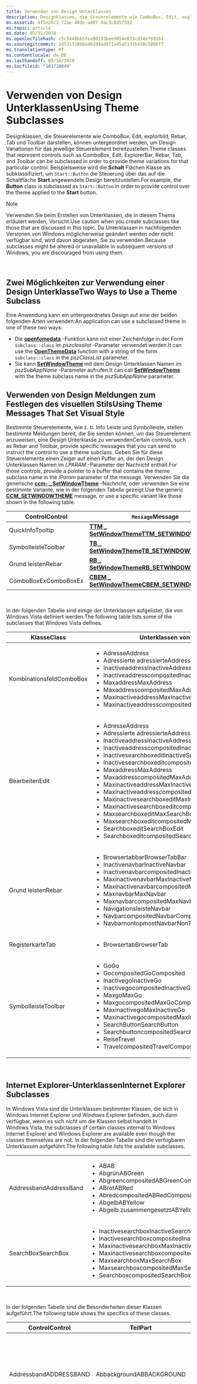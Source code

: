```yaml
---
title: Verwenden von Design Unterklassen
description: Designklassen, die Steuerelemente wie ComboBox, Edit, explorbild, Rebar, Tab und Toolbar darstellen, können untergeordnet werden, um Design Variationen für das jeweilige Steuerelement bereitzustellen.
ms.assetid: 4f5e26c1-72ae-48de-a407-9ac3c0d5f502
ms.topic: article
ms.date: 05/31/2018
ms.openlocfilehash: c5c5448bb5fea90193beed854e833cd34e7691b1
ms.sourcegitcommit: 2d531328b6ed82d4ad971a45a5131b430c5866f7
ms.translationtype: MT
ms.contentlocale: de-DE
ms.lasthandoff: 09/16/2019
ms.locfileid: "103710049"
---
```

# <a name="using-theme-subclasses"></a><span data-ttu-id="360a0-103">Verwenden von Design Unterklassen</span><span class="sxs-lookup"><span data-stu-id="360a0-103">Using Theme Subclasses</span></span>

<span data-ttu-id="360a0-104">Designklassen, die Steuerelemente wie ComboBox, Edit, explorbild, Rebar, Tab und Toolbar darstellen, können untergeordnet werden, um Design Variationen für das jeweilige Steuerelement bereitzustellen.</span><span class="sxs-lookup"><span data-stu-id="360a0-104">Theme classes that represent controls such as ComboBox, Edit, ExplorerBar, Rebar, Tab, and Toolbar can be subclassed in order to provide theme variations for that particular control.</span></span> <span data-ttu-id="360a0-105">Beispielsweise wird die **Schalt** Flächen Klasse als subklassifiziert, um `Start::Button` die Steuerung über das auf die Schaltfläche **Start** angewendete Design bereitzustellen.</span><span class="sxs-lookup"><span data-stu-id="360a0-105">For example, the **Button** class is subclassed as `Start::Button` in order to provide control over the theme applied to the **Start** button.</span></span>

> [!Note]  
> <span data-ttu-id="360a0-106">Verwenden Sie beim Erstellen von Unterklassen, die in diesem Thema erläutert werden, Vorsicht.</span><span class="sxs-lookup"><span data-stu-id="360a0-106">Use caution when you create subclasses like those that are discussed in this topic.</span></span> <span data-ttu-id="360a0-107">Da Unterklassen in nachfolgenden Versionen von Windows möglicherweise geändert werden oder nicht verfügbar sind, wird davon abgeraten, Sie zu verwenden.</span><span class="sxs-lookup"><span data-stu-id="360a0-107">Because subclasses might be altered or unavailable in subsequent versions of Windows, you are discouraged from using them.</span></span>

 

## <a name="two-ways-to-use-a-theme-subclass"></a><span data-ttu-id="360a0-108">Zwei Möglichkeiten zur Verwendung einer Design Unterklasse</span><span class="sxs-lookup"><span data-stu-id="360a0-108">Two Ways to Use a Theme Subclass</span></span>

<span data-ttu-id="360a0-109">Eine Anwendung kann ein untergeordnetes Design auf eine der beiden folgenden Arten verwenden:</span><span class="sxs-lookup"><span data-stu-id="360a0-109">An application can use a subclassed theme in one of these two ways:</span></span>

-   <span data-ttu-id="360a0-110">Die [**openfomedata**](/windows/desktop/api/Uxtheme/nf-uxtheme-openthemedata) -Funktion kann mit einer Zeichenfolge in der Form `subclass::class` im *pszclasslist* -Parameter verwendet werden.</span><span class="sxs-lookup"><span data-stu-id="360a0-110">It can use the [**OpenThemeData**](/windows/desktop/api/Uxtheme/nf-uxtheme-openthemedata) function with a string of the form `subclass::class` in the *pszClassList* parameter.</span></span>
-   <span data-ttu-id="360a0-111">Sie kann [**SetWindowTheme**](/windows/desktop/api/Uxtheme/nf-uxtheme-setwindowtheme) mit dem Design Unterklassen Namen im *pszSubAppName* -Parameter aufrufen.</span><span class="sxs-lookup"><span data-stu-id="360a0-111">It can call [**SetWindowTheme**](/windows/desktop/api/Uxtheme/nf-uxtheme-setwindowtheme) with the theme subclass name in the *pszSubAppName* parameter.</span></span>

## <a name="using-theme-messages-that-set-visual-style"></a><span data-ttu-id="360a0-112">Verwenden von Design Meldungen zum Festlegen des visuellen Stils</span><span class="sxs-lookup"><span data-stu-id="360a0-112">Using Theme Messages That Set Visual Style</span></span>

<span data-ttu-id="360a0-113">Bestimmte Steuerelemente, wie z. b. Info Leiste und Symbolleiste, stellen bestimmte Meldungen bereit, die Sie senden können, um das Steuerelement anzuweisen, eine Design Unterklasse zu verwenden</span><span class="sxs-lookup"><span data-stu-id="360a0-113">Certain controls, such as Rebar and Toolbar, provide specific messages that you can send to instruct the control to use a theme subclass.</span></span> <span data-ttu-id="360a0-114">Geben Sie für diese Steuerelemente einen Zeiger auf einen Puffer an, der den Design Unterklassen Namen im *LPARAM* -Parameter der Nachricht enthält.</span><span class="sxs-lookup"><span data-stu-id="360a0-114">For those controls, provide a pointer to a buffer that contains the theme subclass name in the *lParam* parameter of the message.</span></span> <span data-ttu-id="360a0-115">Verwenden Sie die generische [**ccm- \_ SetWindowTheme**](ccm-setwindowtheme.md) -Nachricht, oder verwenden Sie eine bestimmte Variante, wie in der folgenden Tabelle gezeigt.</span><span class="sxs-lookup"><span data-stu-id="360a0-115">Use the generic [**CCM\_SETWINDOWTHEME**](ccm-setwindowtheme.md) message, or use a specific variant like those shown in the following table.</span></span>



| <span data-ttu-id="360a0-116">Control</span><span class="sxs-lookup"><span data-stu-id="360a0-116">Control</span></span>    | <span data-ttu-id="360a0-117">`Message`</span><span class="sxs-lookup"><span data-stu-id="360a0-117">Message</span></span>                                             |
|------------|-----------------------------------------------------|
| <span data-ttu-id="360a0-118">QuickInfo</span><span class="sxs-lookup"><span data-stu-id="360a0-118">Tooltip</span></span>    | [<span data-ttu-id="360a0-119">**TTM \_ SetWindowTheme**</span><span class="sxs-lookup"><span data-stu-id="360a0-119">**TTM\_SETWINDOWTHEME**</span></span>](ttm-setwindowtheme.md)   |
| <span data-ttu-id="360a0-120">Symbolleiste</span><span class="sxs-lookup"><span data-stu-id="360a0-120">Toolbar</span></span>    | [<span data-ttu-id="360a0-121">**TB \_ SetWindowTheme**</span><span class="sxs-lookup"><span data-stu-id="360a0-121">**TB\_SETWINDOWTHEME**</span></span>](tb-setwindowtheme.md)     |
| <span data-ttu-id="360a0-122">Grund leisten</span><span class="sxs-lookup"><span data-stu-id="360a0-122">Rebar</span></span>      | [<span data-ttu-id="360a0-123">**RB \_ SetWindowTheme**</span><span class="sxs-lookup"><span data-stu-id="360a0-123">**RB\_SETWINDOWTHEME**</span></span>](rb-setwindowtheme.md)     |
| <span data-ttu-id="360a0-124">ComboBoxEx</span><span class="sxs-lookup"><span data-stu-id="360a0-124">ComboBoxEx</span></span> | [<span data-ttu-id="360a0-125">**CBEM \_ SetWindowTheme**</span><span class="sxs-lookup"><span data-stu-id="360a0-125">**CBEM\_SETWINDOWTHEME**</span></span>](cbem-setwindowtheme.md) |



 

<span data-ttu-id="360a0-126">In der folgenden Tabelle sind einige der Unterklassen aufgelistet, die von Windows Vista definiert werden.</span><span class="sxs-lookup"><span data-stu-id="360a0-126">The following table lists some of the subclasses that Windows Vista defines.</span></span>



<table>
<colgroup>
<col style="width: 50%" />
<col style="width: 50%" />
</colgroup>
<thead>
<tr class="header">
<th><span data-ttu-id="360a0-127">Klasse</span><span class="sxs-lookup"><span data-stu-id="360a0-127">Class</span></span></th>
<th><span data-ttu-id="360a0-128">Unterklassen von  werden erstellt.</span><span class="sxs-lookup"><span data-stu-id="360a0-128">Subclasses</span></span></th>
</tr>
</thead>
<tbody>
<tr class="odd">
<td><span data-ttu-id="360a0-129">Kombinationsfeld</span><span class="sxs-lookup"><span data-stu-id="360a0-129">ComboBox</span></span></td>
<td><ul>
<li><span data-ttu-id="360a0-130">Adresse</span><span class="sxs-lookup"><span data-stu-id="360a0-130">Address</span></span></li>
<li><span data-ttu-id="360a0-131">Adressierte adressierte</span><span class="sxs-lookup"><span data-stu-id="360a0-131">AddressComposited</span></span></li>
<li><span data-ttu-id="360a0-132">Inactiveaddress</span><span class="sxs-lookup"><span data-stu-id="360a0-132">InactiveAddress</span></span></li>
<li><span data-ttu-id="360a0-133">Inactiveaddresscomposited</span><span class="sxs-lookup"><span data-stu-id="360a0-133">InactiveAddressComposited</span></span></li>
<li><span data-ttu-id="360a0-134">Maxaddress</span><span class="sxs-lookup"><span data-stu-id="360a0-134">MaxAddress</span></span></li>
<li><span data-ttu-id="360a0-135">Maxaddresscomposited</span><span class="sxs-lookup"><span data-stu-id="360a0-135">MaxAddressComposited</span></span></li>
<li><span data-ttu-id="360a0-136">Maxinactiveaddress</span><span class="sxs-lookup"><span data-stu-id="360a0-136">MaxInactiveAddress</span></span></li>
<li><span data-ttu-id="360a0-137">Maxinactiveaddresscomposited</span><span class="sxs-lookup"><span data-stu-id="360a0-137">MaxInactiveAddressComposited</span></span></li>
</ul></td>
</tr>
<tr class="even">
<td><span data-ttu-id="360a0-138">Bearbeiten</span><span class="sxs-lookup"><span data-stu-id="360a0-138">Edit</span></span></td>
<td><ul>
<li><span data-ttu-id="360a0-139">Adresse</span><span class="sxs-lookup"><span data-stu-id="360a0-139">Address</span></span></li>
<li><span data-ttu-id="360a0-140">Adressierte adressierte</span><span class="sxs-lookup"><span data-stu-id="360a0-140">AddressComposited</span></span></li>
<li><span data-ttu-id="360a0-141">Inactiveaddress</span><span class="sxs-lookup"><span data-stu-id="360a0-141">InactiveAddress</span></span></li>
<li><span data-ttu-id="360a0-142">Inactiveaddresscomposited</span><span class="sxs-lookup"><span data-stu-id="360a0-142">InactiveAddressComposited</span></span></li>
<li><span data-ttu-id="360a0-143">Inactivesearchboxedit</span><span class="sxs-lookup"><span data-stu-id="360a0-143">InactiveSearchBoxEdit</span></span></li>
<li><span data-ttu-id="360a0-144">Inactivesearchboxeditcomposited</span><span class="sxs-lookup"><span data-stu-id="360a0-144">InactiveSearchBoxEditComposited</span></span></li>
<li><span data-ttu-id="360a0-145">Maxaddress</span><span class="sxs-lookup"><span data-stu-id="360a0-145">MaxAddress</span></span></li>
<li><span data-ttu-id="360a0-146">Maxaddresscomposited</span><span class="sxs-lookup"><span data-stu-id="360a0-146">MaxAddressComposited</span></span></li>
<li><span data-ttu-id="360a0-147">Maxinactiveaddress</span><span class="sxs-lookup"><span data-stu-id="360a0-147">MaxInactiveAddress</span></span></li>
<li><span data-ttu-id="360a0-148">Maxinactiveaddresscomposited</span><span class="sxs-lookup"><span data-stu-id="360a0-148">MaxInactiveAddressComposited</span></span></li>
<li><span data-ttu-id="360a0-149">Maxinactivesearchboxedit</span><span class="sxs-lookup"><span data-stu-id="360a0-149">MaxInactiveSearchBoxEdit</span></span></li>
<li><span data-ttu-id="360a0-150">Maxinactivesearchboxeditcomposited</span><span class="sxs-lookup"><span data-stu-id="360a0-150">MaxInactiveSearchBoxEditComposited</span></span></li>
<li><span data-ttu-id="360a0-151">Maxsearchboxedit</span><span class="sxs-lookup"><span data-stu-id="360a0-151">MaxSearchBoxEdit</span></span></li>
<li><span data-ttu-id="360a0-152">Maxsearchboxeditcomposited</span><span class="sxs-lookup"><span data-stu-id="360a0-152">MaxSearchBoxEditComposited</span></span></li>
<li><span data-ttu-id="360a0-153">Searchboxedit</span><span class="sxs-lookup"><span data-stu-id="360a0-153">SearchBoxEdit</span></span></li>
<li><span data-ttu-id="360a0-154">Searchboxeditcomposited</span><span class="sxs-lookup"><span data-stu-id="360a0-154">SearchBoxEditComposited</span></span></li>
</ul></td>
</tr>
<tr class="odd">
<td><span data-ttu-id="360a0-155">Grund leisten</span><span class="sxs-lookup"><span data-stu-id="360a0-155">Rebar</span></span></td>
<td><ul>
<li><span data-ttu-id="360a0-156">Browsertabbar</span><span class="sxs-lookup"><span data-stu-id="360a0-156">BrowserTabBar</span></span></li>
<li><span data-ttu-id="360a0-157">Inactivenavbar</span><span class="sxs-lookup"><span data-stu-id="360a0-157">InactiveNavbar</span></span></li>
<li><span data-ttu-id="360a0-158">Inactivenavbarcomposited</span><span class="sxs-lookup"><span data-stu-id="360a0-158">InactiveNavbarComposited</span></span></li>
<li><span data-ttu-id="360a0-159">Maxinactivenavbar</span><span class="sxs-lookup"><span data-stu-id="360a0-159">MaxInactiveNavbar</span></span></li>
<li><span data-ttu-id="360a0-160">Maxinactivenavbarcomposited</span><span class="sxs-lookup"><span data-stu-id="360a0-160">MaxInactiveNavbarComposited</span></span></li>
<li><span data-ttu-id="360a0-161">Maxnavbar</span><span class="sxs-lookup"><span data-stu-id="360a0-161">MaxNavbar</span></span></li>
<li><span data-ttu-id="360a0-162">Maxnavbarcomposited</span><span class="sxs-lookup"><span data-stu-id="360a0-162">MaxNavbarComposited</span></span></li>
<li><span data-ttu-id="360a0-163">Navigationsleiste</span><span class="sxs-lookup"><span data-stu-id="360a0-163">Navbar</span></span></li>
<li><span data-ttu-id="360a0-164">Navbarcomposited</span><span class="sxs-lookup"><span data-stu-id="360a0-164">NavbarComposited</span></span></li>
<li><span data-ttu-id="360a0-165">Navbarnontopmost</span><span class="sxs-lookup"><span data-stu-id="360a0-165">NavbarNonTopmost</span></span></li>
</ul></td>
</tr>
<tr class="even">
<td><span data-ttu-id="360a0-166">Registerkarte</span><span class="sxs-lookup"><span data-stu-id="360a0-166">Tab</span></span></td>
<td><ul>
<li><span data-ttu-id="360a0-167">Browsertab</span><span class="sxs-lookup"><span data-stu-id="360a0-167">BrowserTab</span></span></li>
</ul></td>
</tr>
<tr class="odd">
<td><span data-ttu-id="360a0-168">Symbolleiste</span><span class="sxs-lookup"><span data-stu-id="360a0-168">Toolbar</span></span></td>
<td><ul>
<li><span data-ttu-id="360a0-169">Go</span><span class="sxs-lookup"><span data-stu-id="360a0-169">Go</span></span></li>
<li><span data-ttu-id="360a0-170">Gocomposited</span><span class="sxs-lookup"><span data-stu-id="360a0-170">GoComposited</span></span></li>
<li><span data-ttu-id="360a0-171">Inactivego</span><span class="sxs-lookup"><span data-stu-id="360a0-171">InactiveGo</span></span></li>
<li><span data-ttu-id="360a0-172">Inactivegocomposited</span><span class="sxs-lookup"><span data-stu-id="360a0-172">InactiveGoComposited</span></span></li>
<li><span data-ttu-id="360a0-173">Maxgo</span><span class="sxs-lookup"><span data-stu-id="360a0-173">MaxGo</span></span></li>
<li><span data-ttu-id="360a0-174">Maxgocomposited</span><span class="sxs-lookup"><span data-stu-id="360a0-174">MaxGoComposited</span></span></li>
<li><span data-ttu-id="360a0-175">Maxinactivego</span><span class="sxs-lookup"><span data-stu-id="360a0-175">MaxInactiveGo</span></span></li>
<li><span data-ttu-id="360a0-176">Maxinactivegocomposited</span><span class="sxs-lookup"><span data-stu-id="360a0-176">MaxInactiveGoComposited</span></span></li>
<li><span data-ttu-id="360a0-177">SearchButton</span><span class="sxs-lookup"><span data-stu-id="360a0-177">SearchButton</span></span></li>
<li><span data-ttu-id="360a0-178">Searchbuttoncomposited</span><span class="sxs-lookup"><span data-stu-id="360a0-178">SearchButtonComposited</span></span></li>
<li><span data-ttu-id="360a0-179">Reise</span><span class="sxs-lookup"><span data-stu-id="360a0-179">Travel</span></span></li>
<li><span data-ttu-id="360a0-180">Travelcomposited</span><span class="sxs-lookup"><span data-stu-id="360a0-180">TravelComposited</span></span></li>
</ul></td>
</tr>
</tbody>
</table>



 

## <a name="internet-explorer-subclasses"></a><span data-ttu-id="360a0-181">Internet Explorer-Unterklassen</span><span class="sxs-lookup"><span data-stu-id="360a0-181">Internet Explorer Subclasses</span></span>

<span data-ttu-id="360a0-182">In Windows Vista sind die Unterklassen bestimmter Klassen, die sich in Windows Internet Explorer und Windows Explorer befinden, auch dann verfügbar, wenn es sich nicht um die Klassen selbst handelt.</span><span class="sxs-lookup"><span data-stu-id="360a0-182">In Windows Vista, the subclasses of certain classes internal to Windows Internet Explorer and Windows Explorer are available even though the classes themselves are not.</span></span> <span data-ttu-id="360a0-183">In der folgenden Tabelle sind die verfügbaren Unterklassen aufgeführt.</span><span class="sxs-lookup"><span data-stu-id="360a0-183">The following table lists the available subclasses.</span></span>



<table>
<colgroup>
<col style="width: 50%" />
<col style="width: 50%" />
</colgroup>
<tbody>
<tr class="odd">
<td><span data-ttu-id="360a0-184">Addressband</span><span class="sxs-lookup"><span data-stu-id="360a0-184">AddressBand</span></span></td>
<td><ul>
<li><span data-ttu-id="360a0-185">AB</span><span class="sxs-lookup"><span data-stu-id="360a0-185">AB</span></span></li>
<li><span data-ttu-id="360a0-186">Abgrün</span><span class="sxs-lookup"><span data-stu-id="360a0-186">ABGreen</span></span></li>
<li><span data-ttu-id="360a0-187">Abgreencomposited</span><span class="sxs-lookup"><span data-stu-id="360a0-187">ABGreenComposited</span></span></li>
<li><span data-ttu-id="360a0-188">ABrot</span><span class="sxs-lookup"><span data-stu-id="360a0-188">ABRed</span></span></li>
<li><span data-ttu-id="360a0-189">Abredcomposited</span><span class="sxs-lookup"><span data-stu-id="360a0-189">ABRedComposited</span></span></li>
<li><span data-ttu-id="360a0-190">Abgelb</span><span class="sxs-lookup"><span data-stu-id="360a0-190">ABYellow</span></span></li>
<li><span data-ttu-id="360a0-191">Abgelb zusammengesetzt</span><span class="sxs-lookup"><span data-stu-id="360a0-191">ABYellowComposited</span></span></li>
</ul></td>
</tr>
<tr class="even">
<td><span data-ttu-id="360a0-192">SearchBox</span><span class="sxs-lookup"><span data-stu-id="360a0-192">SearchBox</span></span></td>
<td><ul>
<li><span data-ttu-id="360a0-193">Inactivesearchbox</span><span class="sxs-lookup"><span data-stu-id="360a0-193">InactiveSearchBox</span></span></li>
<li><span data-ttu-id="360a0-194">Inactivesearchboxcomposited</span><span class="sxs-lookup"><span data-stu-id="360a0-194">InactiveSearchBoxComposited</span></span></li>
<li><span data-ttu-id="360a0-195">Maxinactivesearchbox</span><span class="sxs-lookup"><span data-stu-id="360a0-195">MaxInactiveSearchBox</span></span></li>
<li><span data-ttu-id="360a0-196">Maxinactivesearchboxcomposited</span><span class="sxs-lookup"><span data-stu-id="360a0-196">MaxInactiveSearchBoxComposited</span></span></li>
<li><span data-ttu-id="360a0-197">Maxsearchbox</span><span class="sxs-lookup"><span data-stu-id="360a0-197">MaxSearchBox</span></span></li>
<li><span data-ttu-id="360a0-198">Maxsearchboxcomposited</span><span class="sxs-lookup"><span data-stu-id="360a0-198">MaxSearchBoxComposited</span></span></li>
<li><span data-ttu-id="360a0-199">Searchboxcomposited</span><span class="sxs-lookup"><span data-stu-id="360a0-199">SearchBoxComposited</span></span></li>
</ul></td>
</tr>
</tbody>
</table>



 

<span data-ttu-id="360a0-200">In der folgenden Tabelle sind die Besonderheiten dieser Klassen aufgeführt.</span><span class="sxs-lookup"><span data-stu-id="360a0-200">The following table shows the specifics of these classes.</span></span>



| <span data-ttu-id="360a0-201">Control</span><span class="sxs-lookup"><span data-stu-id="360a0-201">Control</span></span>     | <span data-ttu-id="360a0-202">Teil</span><span class="sxs-lookup"><span data-stu-id="360a0-202">Part</span></span>         | <span data-ttu-id="360a0-203">Zustände</span><span class="sxs-lookup"><span data-stu-id="360a0-203">States</span></span>                                                 |
|-------------|--------------|--------------------------------------------------------|
| <span data-ttu-id="360a0-204">Addressband</span><span class="sxs-lookup"><span data-stu-id="360a0-204">ADDRESSBAND</span></span> | <span data-ttu-id="360a0-205">Abbackground</span><span class="sxs-lookup"><span data-stu-id="360a0-205">ABBACKGROUND</span></span> | <span data-ttu-id="360a0-206">Normal (0x1), Hot (0x2), deaktiviert (0x3), fokussiert (0x4)</span><span class="sxs-lookup"><span data-stu-id="360a0-206">NORMAL (0x1), HOT (0x2), DISABLED (0x3), FOCUSED (0x4)</span></span> |
| <span data-ttu-id="360a0-207">SEARCHBOX</span><span class="sxs-lookup"><span data-stu-id="360a0-207">SEARCHBOX</span></span>   | <span data-ttu-id="360a0-208">Sbbackground</span><span class="sxs-lookup"><span data-stu-id="360a0-208">SBBACKGROUND</span></span> | <span data-ttu-id="360a0-209">Normal (0x1), Hot (0x2), deaktiviert (0x3), fokussiert (0x4)</span><span class="sxs-lookup"><span data-stu-id="360a0-209">NORMAL (0x1), HOT (0x2), DISABLED (0x3), FOCUSED (0x4)</span></span> |



 

 

 




